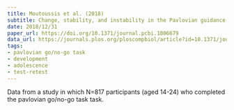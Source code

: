 ```yaml
---
title: Moutoussis et al. (2018)
subtitle: Change, stability, and instability in the Pavlovian guidance of behaviour from adolescence to young adulthood
date: 2018/12/31
paper_url: https://doi.org/10.1371/journal.pcbi.1006679
data_url: https://journals.plos.org/ploscompbiol/article?id=10.1371/journal.pcbi.1006679#sec016
tags:
- pavlovian go/no-go task
- development
- adolescence
- test-retest
---
```


Data from a study in which N=817 participants (aged 14-24) who completed the pavlovian go/no-go task task.
